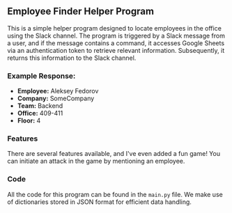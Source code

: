 ## Employee Finder Helper Program

This is a simple helper program designed to locate employees in the office using the Slack channel. The program is triggered by a Slack message from a user, and if the message contains a command, it accesses Google Sheets via an authentication token to retrieve relevant information. Subsequently, it returns this information to the Slack channel.

### Example Response:

- **Employee:** Aleksey Fedorov
- **Company:** SomeCompany
- **Team:** Backend
- **Office:** 409-411
- **Floor:** 4

### Features

There are several features available, and I've even added a fun game! You can initiate an attack in the game by mentioning an employee.

### Code

All the code for this program can be found in the `main.py` file. We make use of dictionaries stored in JSON format for efficient data handling.
